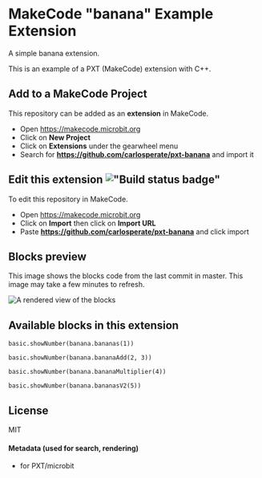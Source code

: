 # MakeCode "banana" Example Extension

A simple banana extension.

This is an example of a PXT (MakeCode) extension with C++.

## Add to a MakeCode Project

This repository can be added as an **extension** in MakeCode.

- Open https://makecode.microbit.org
- Click on **New Project**
- Click on **Extensions** under the gearwheel menu
- Search for **https://github.com/carlosperate/pxt-banana** and import it

## Edit this extension !["Build status badge"](https://github.com/carlosperate/pxt-banana/workflows/MakeCode/badge.svg)

To edit this repository in MakeCode.

- Open https://makecode.microbit.org
- Click on **Import** then click on **Import URL**
- Paste **https://github.com/carlosperate/pxt-banana** and click import

## Blocks preview

This image shows the blocks code from the last commit in master.
This image may take a few minutes to refresh.

![A rendered view of the blocks](https://github.com/carlosperate/pxt-banana/raw/master/.github/makecode/blocks.png)

## Available blocks in this extension

```blocks
basic.showNumber(banana.bananas(1))
```

```sig
basic.showNumber(banana.bananaAdd(2, 3))
```

```blocks
basic.showNumber(banana.bananaMultiplier(4))
```

```blocks
basic.showNumber(banana.bananasV2(5))
```

## License

MIT

#### Metadata (used for search, rendering)

* for PXT/microbit

<script src="https://makecode.com/gh-pages-embed.js"></script>
<script>makeCodeRender("{{ site.makecode.home_url }}", "{{ site.github.owner_name }}/{{ site.github.repository_name }}");</script>
